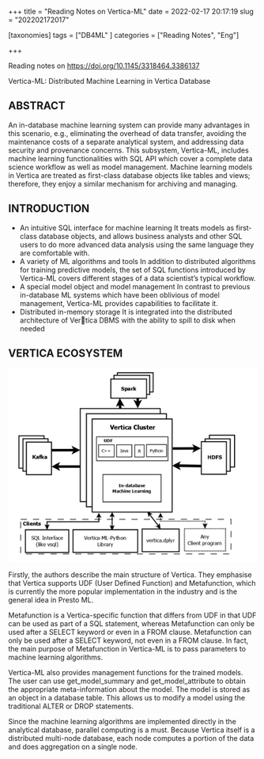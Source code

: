 +++
title = "Reading Notes on Vertica-ML"
date = 2022-02-17 20:17:19
slug = "202202172017"

[taxonomies]
tags = ["DB4ML" ]
categories =  ["Reading Notes", "Eng"]

+++

Reading notes on  https://doi.org/10.1145/3318464.3386137

Vertica-ML: Distributed Machine Learning in Vertica Database

<!-- more -->

## ABSTRACT

An in-database machine learning system can provide many advantages in this scenario, e.g., eliminating the overhead of data transfer, avoiding the maintenance costs of a separate analytical system, and addressing data security and provenance concerns. This subsystem, Vertica-ML, includes machine learning functionalities with SQL API which cover a complete data science workflow as well as model management.  Machine learning models in Vertica are treated as first-class database objects like tables and views; therefore, they enjoy a similar mechanism for archiving and managing.

## INTRODUCTION

- An intuitive SQL interface for machine learning It treats models as first-class database objects, and allows business analysts and other SQL users to do more advanced data analysis using the same language they are comfortable with. 
- A variety of ML algorithms and tools In addition to distributed algorithms for training predictive models, the set of SQL functions introduced by Vertica-ML covers different stages of a data scientist’s typical workflow. 
- A special model object and model management In contrast to previous in-database ML systems which have been oblivious of model management, Vertica-ML provides capabilities to facilitate it. 
- Distributed in-memory storage It is integrated into the distributed architecture of Vertica DBMS with the ability to spill to disk when needed

## VERTICA ECOSYSTEM

![](.\img\1.PNG)

Firstly, the authors describe the main structure of Vertica. They emphasise that Vertica supports UDF (User Defined Function) and Metafunction, which is currently the more popular implementation in the industry and is the general idea in Presto ML.

Metafunction is a Vertica-specific function that differs from UDF in that UDF can be used as part of a SQL statement, whereas Metafunction can only be used after a SELECT keyword or even in a FROM clause. Metafunction can only be used after a SELECT keyword, not even in a FROM clause. In fact, the main purpose of Metafunction in Vertica-ML is to pass parameters to machine learning algorithms.

Vertica-ML also provides management functions for the trained models. The user can use get_model_summary and get_model_attribute to obtain the appropriate meta-information about the model. The model is stored as an object in a database table. This allows us to modify a model using the traditional ALTER or DROP statements.

Since the machine learning algorithms are implemented directly in the analytical database, parallel computing is a must. Because Vertica itself is a distributed multi-node database, each node computes a portion of the data and does aggregation on a single node.

